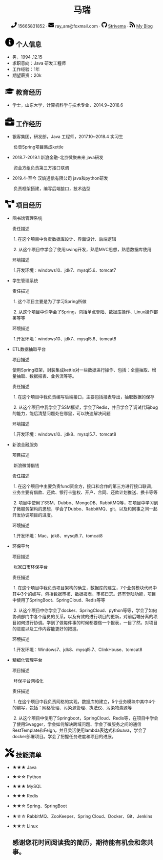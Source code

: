  <center>
     <h1>马瑞</h1>
     <div>
         <span>
             <img src="assets/phone-solid.svg" width="18px">
             15665831852
         </span>
         ·
         <span>
             <img src="assets/envelope-solid.svg" width="18px">
             ray_am@foxmail.com
         </span>
         ·
         <span>
             <img src="assets/github-brands.svg" width="18px">
             <a href="https://github.com/Strivema">Strivema</a>
         </span>
         ·
         <span>
             <img src="assets/rss-solid.svg" width="18px">
             <a href="https://blog.csdn.net/Mark_marui">My Blog</a>
         </span>
     </div>
 </center>

 ## <img src="assets/info-circle-solid.svg" width="30px"> 个人信息 

 - 男，1994 .12.15
 - 求职意向：Java 研发工程师
 - 工作经验：1年
 - 期望薪资：20k

## <img src="assets/graduation-cap-solid.svg" width="30px"> 教育经历

- 学士，山东大学，计算机科学与技术专业，2014.9~2018.6

## <img src="assets/briefcase-solid.svg" width="30px"> 工作经历

- 银客集团，研发部，Java 工程师，2017.10~2018.4  实习生

  ​	负责Spring项目集成kettle

- 2018.7-2019.1 新浪金融-北京微聚未来  java研发

  ​	资金方组负责第三方接口联调

- 2019.4-至今 汉熵通信有限公司    java和python研发

  ​	负责框架搭建，编写后端接口，技术选型

## <img src="assets/project-diagram-solid.svg" width="30px"> 项目经历

- 图书馆管理系统

  责任描述

  ​	1. 在这个项目中负责数据库设计、界面设计、后端逻辑

  ​	2. 从这个项目中学会了使用swing开发，熟悉MVC思想，熟悉数据库使用

  环境描述

  ​	1.开发环境：windows10、jdk7、mysql5.6、tomcat7

- 学生管理系统

  责任描述

  ​	1. 这个项目主要是为了学习Spring所做

  ​	2. 从这个项目中你学会了Spring，包括单点登陆、数据库操作、Linux操作部署等等

  环境描述

  ​	1.开发环境：windows10、jdk7、mysql5.6、tomcat8

- ETL数据抽取平台

  项目描述

  ​	使用Spring框架，封装集成kettle对一些数据进行操作、包括：全量抽取、增量抽取、数据报表、业务流等等。

  责任描述

  ​	1. 在这个项目中我负责编写后端接口，主要包括报表导出，抽取数据的保存

  ​	2. 从这个项目中我学会了SSM框架，学会了Redis，并且学会了调试代码bug的能力，能后清楚问题处在哪里，可以快速解决问题

  环境描述

  ​	1.开发环境：windows10、jdk8、mysql5.7、tomcat8

- 新浪金融服务

  项目描述

  ​	新浪微博借钱

  责任描述

  ​	1. 在这个项目中主要负责fund资金方，接口和合作的第三方进行接口联调，业务主要有借款、还款、银行卡鉴权、开户、合同、还款计划推送、换卡等等

  ​	2. 项目中使用了SSM、Dubbo、MongoDB、RabbitMQ等，在项目中学习到了微服务架构的思想，学会了Dubbo、RabbitMQ、git，以及和同事之间一起开发协调项目的进度。

  环境描述

  ​	1.开发环境：Mac、jdk8、mysql5.7、tomcat8

- 环保平台

  项目描述

  ​	张家口市环保平台

  责任描述

  ​	1. 在这个项目中我负责项目架构的确立，数据库的建立，7个业务模块代码中其中3个的编写，包括数据审核、数据报表、审核日志。还有登陆功能，项目中使用了SpringBoot、SpringCloud、Redis等等

  ​	2. 从这个项目中你学会了docker、SpringCloud、python等等，学会了如何协调部门中各个组员的关系，以及有效的进行项目的更新，对前后端分离的项目如何进行协调。学到了做每件事的时候都要做一个报表，一目了然。对项目的进度以及工作内容能更好的把握。

  环境描述

  ​	1.开发环境：Windows7、jdk8、mysql5.7、ClinkHouse、tomcat8

- 精细化管理平台

  项目描述

  ​	环保平台网格化

  责任描述

  ​	1. 在这个项目中我负责网格的实现，数据库的建立，5个业务模块中其中4个的编写，包括：网格管理、污染源管理、执法仪、污染物溯源等

  ​	2. 从这个项目中使用了Springboot，SpringCloud、Redis等，在项目中学会了使用Swagger，学会如何解决跨域问题、学会了微服务之间的通信RestTemplate和Feign。并且灵活使用lambda表达式和Guava，学会了docker部署项目。学会了把握任务进度和项目的进展。

## <img src="assets/tools-solid.svg" width="30px"> 技能清单

- ★★★ Java

- ★☆☆ Python

- ★★★ MySQL

- ★★★ Redis

- ★★☆ Spring、SpringBoot

- ★☆☆ RabbitMQ、ZooKeeper、Spring Cloud、Docker、Git、Jenkins

- ★★☆ Linux

  ## 感谢您花时间阅读我的简历，期待能有机会和您共事。

  